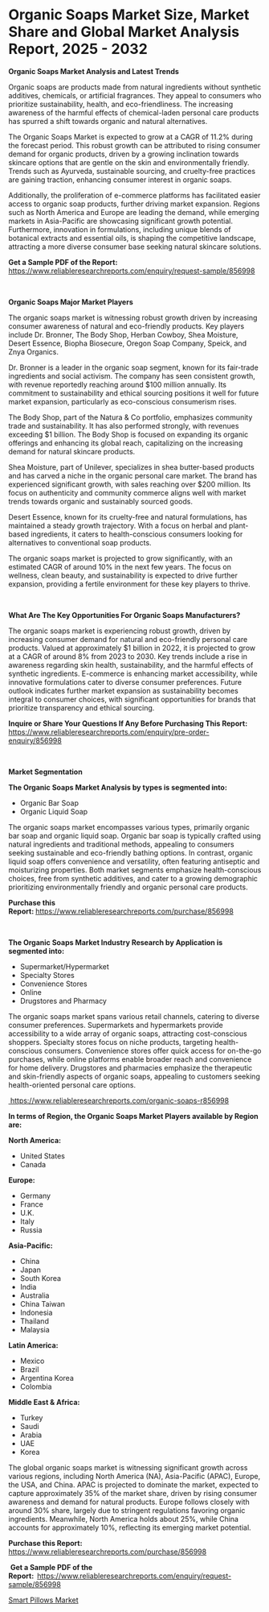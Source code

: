 <p><h1>Organic Soaps Market Size, Market Share and Global Market Analysis Report, 2025 - 2032</h1></p><p><strong>Organic Soaps Market Analysis and Latest Trends</strong></p>
<p><p>Organic soaps are products made from natural ingredients without synthetic additives, chemicals, or artificial fragrances. They appeal to consumers who prioritize sustainability, health, and eco-friendliness. The increasing awareness of the harmful effects of chemical-laden personal care products has spurred a shift towards organic and natural alternatives.</p><p>The Organic Soaps Market is expected to grow at a CAGR of 11.2% during the forecast period. This robust growth can be attributed to rising consumer demand for organic products, driven by a growing inclination towards skincare options that are gentle on the skin and environmentally friendly. Trends such as Ayurveda, sustainable sourcing, and cruelty-free practices are gaining traction, enhancing consumer interest in organic soaps.</p><p>Additionally, the proliferation of e-commerce platforms has facilitated easier access to organic soap products, further driving market expansion. Regions such as North America and Europe are leading the demand, while emerging markets in Asia-Pacific are showcasing significant growth potential. Furthermore, innovation in formulations, including unique blends of botanical extracts and essential oils, is shaping the competitive landscape, attracting a more diverse consumer base seeking natural skincare solutions.</p></p>
<p><strong>Get a Sample PDF of the Report:&nbsp;</strong> <a href="https://www.reliableresearchreports.com/enquiry/request-sample/856998?utm_campaign=2794&utm_medium=2&utm_source=Github&utm_content=ia&utm_term=04042025&utm_id=organic-soaps">https://www.reliableresearchreports.com/enquiry/request-sample/856998</a></p>
<p>&nbsp;</p>
<p><strong>Organic Soaps Major Market Players</strong></p>
<p><p>The organic soaps market is witnessing robust growth driven by increasing consumer awareness of natural and eco-friendly products. Key players include Dr. Bronner, The Body Shop, Herban Cowboy, Shea Moisture, Desert Essence, Biopha Biosecure, Oregon Soap Company, Speick, and Znya Organics.</p><p>Dr. Bronner is a leader in the organic soap segment, known for its fair-trade ingredients and social activism. The company has seen consistent growth, with revenue reportedly reaching around $100 million annually. Its commitment to sustainability and ethical sourcing positions it well for future market expansion, particularly as eco-conscious consumerism rises.</p><p>The Body Shop, part of the Natura & Co portfolio, emphasizes community trade and sustainability. It has also performed strongly, with revenues exceeding $1 billion. The Body Shop is focused on expanding its organic offerings and enhancing its global reach, capitalizing on the increasing demand for natural skincare products.</p><p>Shea Moisture, part of Unilever, specializes in shea butter-based products and has carved a niche in the organic personal care market. The brand has experienced significant growth, with sales reaching over $200 million. Its focus on authenticity and community commerce aligns well with market trends towards organic and sustainably sourced goods.</p><p>Desert Essence, known for its cruelty-free and natural formulations, has maintained a steady growth trajectory. With a focus on herbal and plant-based ingredients, it caters to health-conscious consumers looking for alternatives to conventional soap products.</p><p>The organic soaps market is projected to grow significantly, with an estimated CAGR of around 10% in the next few years. The focus on wellness, clean beauty, and sustainability is expected to drive further expansion, providing a fertile environment for these key players to thrive.</p></p>
<p>&nbsp;</p>
<p><strong>What Are The Key Opportunities For Organic Soaps Manufacturers?</strong></p>
<p><p>The organic soaps market is experiencing robust growth, driven by increasing consumer demand for natural and eco-friendly personal care products. Valued at approximately $1 billion in 2022, it is projected to grow at a CAGR of around 8% from 2023 to 2030. Key trends include a rise in awareness regarding skin health, sustainability, and the harmful effects of synthetic ingredients. E-commerce is enhancing market accessibility, while innovative formulations cater to diverse consumer preferences. Future outlook indicates further market expansion as sustainability becomes integral to consumer choices, with significant opportunities for brands that prioritize transparency and ethical sourcing.</p></p>
<p><strong>Inquire or Share Your Questions If Any Before Purchasing This Report:</strong> <a href="https://www.reliableresearchreports.com/enquiry/pre-order-enquiry/856998?utm_campaign=2794&utm_medium=2&utm_source=Github&utm_content=ia&utm_term=04042025&utm_id=organic-soaps">https://www.reliableresearchreports.com/enquiry/pre-order-enquiry/856998</a></p>
<p>&nbsp;</p>
<p><strong>Market Segmentation</strong></p>
<p><strong>The Organic Soaps Market Analysis by types is segmented into:</strong></p>
<p><ul><li>Organic Bar Soap</li><li>Organic Liquid Soap</li></ul></p>
<p><p>The organic soaps market encompasses various types, primarily organic bar soap and organic liquid soap. Organic bar soap is typically crafted using natural ingredients and traditional methods, appealing to consumers seeking sustainable and eco-friendly bathing options. In contrast, organic liquid soap offers convenience and versatility, often featuring antiseptic and moisturizing properties. Both market segments emphasize health-conscious choices, free from synthetic additives, and cater to a growing demographic prioritizing environmentally friendly and organic personal care products.</p></p>
<p><strong>Purchase this Report:&nbsp;</strong><a href="https://www.reliableresearchreports.com/purchase/856998?utm_campaign=2794&utm_medium=2&utm_source=Github&utm_content=ia&utm_term=04042025&utm_id=organic-soaps">https://www.reliableresearchreports.com/purchase/856998</a></p>
<p>&nbsp;</p>
<p><strong>The Organic Soaps Market Industry Research by Application is segmented into:</strong></p>
<p><ul><li>Supermarket/Hypermarket</li><li>Specialty Stores</li><li>Convenience Stores</li><li>Online</li><li>Drugstores and Pharmacy</li></ul></p>
<p><p>The organic soaps market spans various retail channels, catering to diverse consumer preferences. Supermarkets and hypermarkets provide accessibility to a wide array of organic soaps, attracting cost-conscious shoppers. Specialty stores focus on niche products, targeting health-conscious consumers. Convenience stores offer quick access for on-the-go purchases, while online platforms enable broader reach and convenience for home delivery. Drugstores and pharmacies emphasize the therapeutic and skin-friendly aspects of organic soaps, appealing to customers seeking health-oriented personal care options.</p></p>
<p><a href="https://www.reliableresearchreports.com/organic-soaps-r856998?utm_campaign=2794&utm_medium=2&utm_source=Github&utm_content=ia&utm_term=04042025&utm_id=organic-soaps">&nbsp;https://www.reliableresearchreports.com/organic-soaps-r856998</a></p>
<p><strong>In terms of Region, the Organic Soaps Market Players available by Region are:</strong></p>
<p>
    <p> <strong> North America: </strong>
        <ul>
            <li>United States</li>
            <li>Canada</li>
        </ul>
        </p> 
    <p> <strong> Europe: </strong>
        <ul>
            <li>Germany</li>
            <li>France</li>
            <li>U.K.</li>
            <li>Italy</li>
            <li>Russia</li>
        </ul>
        </p> 
    <p> <strong> Asia-Pacific: </strong>
        <ul>
            <li>China</li>
            <li>Japan</li>
            <li>South Korea</li>
            <li>India</li>
            <li>Australia</li>
            <li>China Taiwan</li>
            <li>Indonesia</li>
            <li>Thailand</li>
            <li>Malaysia</li>
        </ul>
        </p> 
    <p> <strong> Latin America: </strong>
        <ul>
            <li>Mexico</li>
            <li>Brazil</li>
            <li>Argentina Korea</li>
            <li>Colombia</li>
        </ul>
        </p> 
    <p> <strong> Middle East & Africa: </strong>
        <ul>
            <li>Turkey</li>
            <li>Saudi</li>
            <li>Arabia</li>
            <li>UAE</li>
            <li>Korea</li>
        </ul>
    </p>
    </p>
<p><p>The global organic soaps market is witnessing significant growth across various regions, including North America (NA), Asia-Pacific (APAC), Europe, the USA, and China. APAC is projected to dominate the market, expected to capture approximately 35% of the market share, driven by rising consumer awareness and demand for natural products. Europe follows closely with around 30% share, largely due to stringent regulations favoring organic ingredients. Meanwhile, North America holds about 25%, while China accounts for approximately 10%, reflecting its emerging market potential.</p></p>
<p><strong>Purchase this Report: </strong><a href="https://www.reliableresearchreports.com/purchase/856998?utm_campaign=2794&utm_medium=2&utm_source=Github&utm_content=ia&utm_term=04042025&utm_id=organic-soaps">https://www.reliableresearchreports.com/purchase/856998</a></p>
<p>&nbsp;<strong>Get a Sample PDF of the Report:&nbsp;&nbsp;</strong><a href="https://www.reliableresearchreports.com/enquiry/request-sample/856998?utm_campaign=2794&utm_medium=2&utm_source=Github&utm_content=ia&utm_term=04042025&utm_id=organic-soaps">https://www.reliableresearchreports.com/enquiry/request-sample/856998</a></p>
<p><strong></strong></p>
<p><p><a href="https://github.com/tszkintruca/Market-Research-Report-List-1/blob/main/smart-pillows-market.md?utm_campaign=2794&utm_medium=2&utm_source=Github&utm_content=ia&utm_term=04042025&utm_id=organic-soaps">Smart Pillows Market</a></p></p>